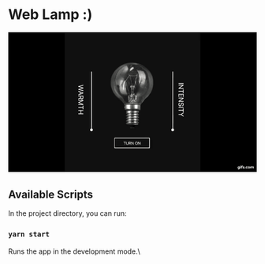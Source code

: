 # Web Lamp :)

![Alt text](lamp.gif)

## Available Scripts

In the project directory, you can run:

### `yarn start`

Runs the app in the development mode.\
